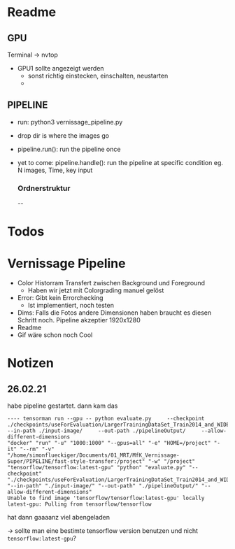# Readme

## GPU

Terminal -> nvtop

 * GPU1 sollte angezeigt werden
   	* sonst richtig einstecken, einschalten, neustarten
   	* 

## PIPELINE

* run: python3 vernissage_pipeline.py

* drop dir is where the images go

* pipeline.run(): run the pipeline once

* yet to come: pipeline.handle(): run the pipeline at specific condition eg. N images, Time, key input 

  ### Ordnerstruktur

  --

  

# Todos



# Vernissage Pipeline

* Color Historram Transfert zwischen Background und Foreground
  * Haben wir jetzt mit Colorgrading manuel gelöst
* Error: Gibt kein Errorchecking 
  * Ist implementiert, noch testen
* Dims: Falls die Fotos andere Dimensionen haben braucht es diesen Schritt noch. Pipeline akzeptier 1920x1280 
* Readme
* Gif wäre schon noch Cool

# Notizen

## 26.02.21

habe pipeline gestartet. dann kam das

```
---- tensorman run --gpu -- python evaluate.py     --checkpoint ./checkpoints/useForEvaluation/LargerTrainingDataSet_Train2014_and_WIDER_train_and_OI_Challenge_neonMask_epoches_8/     --in-path ./input-image/     --out-path ./pipelineOutput/     --allow-different-dimensions
"docker" "run" "-u" "1000:1000" "--gpus=all" "-e" "HOME=/project" "-it" "--rm" "-v" "/home/simonflueckiger/Documents/01_MRT/MfK_Vernissage-Super/PIPELINE/fast-style-transfer:/project" "-w" "/project" "tensorflow/tensorflow:latest-gpu" "python" "evaluate.py" "--checkpoint" "./checkpoints/useForEvaluation/LargerTrainingDataSet_Train2014_and_WIDER_train_and_OI_Challenge_neonMask_epoches_8/" "--in-path" "./input-image/" "--out-path" "./pipelineOutput/" "--allow-different-dimensions"
Unable to find image 'tensorflow/tensorflow:latest-gpu' locally
latest-gpu: Pulling from tensorflow/tensorflow
```

hat dann gaaaanz viel abengeladen

-> sollte man eine bestimte tensorflow version benutzen und nicht `tensorflow:latest-gpu`?